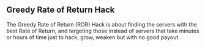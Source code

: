 ## Greedy Rate of Return Hack

The Greedy Rate of Return (ROR) Hack is about finding the servers with the best Rate of Return, and targeting those instead of servers that take minutes or hours of time just to hack, grow, weaken but with no good payout.